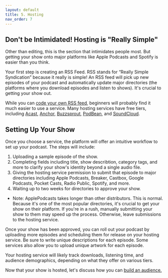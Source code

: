 ```yaml
---
layout: default
title: 5. Hosting 
nav_order: 7
---
```


## Don't be Intimidated! Hosting is "Really Simple" 

Other than editing, this is the section that intimidates people most. But getting your show onto major platforms like Apple Podcasts and Spotify is easier than you think. 

Your first step is creating an RSS Feed. RSS stands for “Really Simple Syndication” because it really is simple! An RSS feed will pick up new episodes of your podcast and automatically update major directories (the platforms where you download episodes and listen to shows). It's crucial to getting your show out. 

While you can [code your own RSS feed](https://www.wikihow.com/Create-an-RSS-Feed), beginners will probably find it much easier to use a service. Many hosting services have free tiers, including [Acast](https://www.acast.com/), [Anchor](https://anchor.fm/), [Buzzsprout](https://www.buzzsprout.com/), [PodBean](https://www.podbean.com/), and [SoundCloud](https://soundcloud.com/). 

## Setting Up Your Show

Once you choose a service, the platform will offer an intuitive workflow to set up your podcast. The steps will include:
1. Uploading a sample episode of the show.
2. Completing fields including title, show describtion, category tags, and more to clarify your show's identity beyond a single audio file.
3. Giving the hosting service permission to submit that episode to major directories including Apple Podcasts, Breaker, Castbox, Google Podcasts, Pocket Casts, Radio Public, Spotify, and more. 
4. Waiting up to two weeks for directories to approve your show. 
- Note: ApplePodcasts takes longer than other distributors. This is normal. Because it's one of the most popular directories, it's crucial to get your show on their platform. If you're in a rush, manually submitting your show to them may speed up the process. Otherwise, leave submissions to the hosting service. 

Once your show has been approved, you can roll out your podcast by uploading more episodes and scheduling them for release on your hosting service. Be sure to write unique descriptions for each episode. Some services also allow you to upload unique artwork for each episode. 

Your hosting service will likely track downloads, listening time, and audience demographics, depending on what they offer on various tiers. 

Now that your show is hosted, let's discuss how you can [build an audience.](https://scds.github.io/podcasting/outreach.html)
